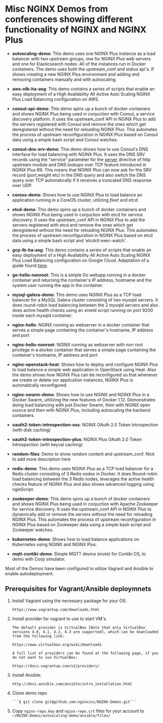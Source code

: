 # Misc NGINX Demos from conferences showing different functionality of NGINX and NGINX Plus

*   **autoscaling-demo**: This demo uses one NGINX Plus instance as a load balancer with two upstream groups, one for NGINX Plus web servers and one for Elasticsearch nodes.  All of the instances run in Docker containers. The demo uses both the upstream_conf and status api's.  If shows creating a new NGINX Plus environment and adding and removing containers manually and with autoscaling.

*   **aws-nlb-ha-asg**: This demo contains a series of scripts that enable an easy deployment of a High Availability All Active Auto Scaling NGINX Plus Load Balancing configuration on AWS.

*   **consul-api-demo**: This demo spins up a bunch of docker containers and shows NGINX Plus being used in conjuction with Consul, a service discovery platform. It uses the upstream_conf API in NGINX Plus to add the servers registered with Consul and remove the ones which get deregistered without the need for reloading NGINX Plus. This automates the process of upstream reconfiguration in NGINX Plus based on Consul data using a simple bash script and Consul watches.

*   **consul-dns-srv-demo**: This demo shows how to use Consul's DNS interface for load balancing with NGINX Plus. It uses the DNS SRV records using the "service" parameter for the [server](http://nginx.org/en/docs/http/ngx_http_upstream_module.html#server) directive of http upstream module and DNS lookups over TCP feature introduced in NGINX Plus R9. This means that NGINX Plus can now ask for the SRV record (port,weight etc) in the DNS query and also switch the DNS query over TCP automatically if it receives a truncated DNS response over UDP.

*   **coreos-demo**: Shows how to use NGINX Plus to load balance an application running in a CoreOS cluster,
utilizing *fleet* and *etcd*.

*   **etcd-demo**: This demo spins up a bunch of docker containers and shows NGINX Plus being used in conjuction with etcd for service discovery. It uses the upstream_conf API in NGINX Plus to add the servers registered with etcd and remove the ones which get deregistered without the need for reloading NGINX Plus. This automates the process of upstream reconfiguration in NGINX Plus based on etcd data using a simple bash script and 'etcdctl exec-watch'.

*   **gcp-lb-ha-asg**: This demo contains a series of scripts that enable an easy deployment of a High Availability All Active Auto Scaling NGINX Plus Load Balancing configuration on Google Cloud. Adaptation of a guide found [here](https://www.nginx.com/resources/deployment-guides/all-active-nginx-plus-load-balancing-gce/).

*   **go-hello-nonroot**: This is a simple Go webapp running in a docker container and returning the container's IP address, hostname and the system user running the app in the container.

*   **mysql-galera-demo**: This demo uses NGINX Plus as a TCP load balancer for a MySQL Galera cluster consisting of two mysqld servers. It does round-robin load balancing between the 2 mysqld servers and also does active health checks using an xinetd script running on port 9200 inside each mysqld container.

*   **nginx-hello**: NGINX running as webserver in a docker container that serves a simple page containing the container's hostname, IP address and port

*   **nginx-hello-nonroot**: NGINX running as webserver with non root privilege in a docker container that serves a simple page containing the container's hostname, IP address and port

*   **nginx-openstack-heat**: Shows how to deploy and configure NGINX Plus to load balance a simple
web application in OpenStack using Heat. Also the demo shows how NGINX Plus can be reconfigured so that
whenever we create or delete our application instances, NGINX Plus is automatically reconfigured.

*   **nginx-swarm-demo**:  Shows how to use NGINX and NGINX Plus in a Docker Swarm, ultilizing the new features of Docker 1.12.  Demonstrates doing load balancing with just Docker Swarm, then with NGINX open source and then with NGINX Plus, including autoscaling the backend containers.

*   **oauth2-token-introspection-oss**: NGINX OAuth 2.0 Token Introspection (with disk caching)

*   **oauth2-token-introspection-plus**: NGINX Plus OAuth 2.0 Token Introspection (with keyval caching)

*   **random-files**: Demo to show random content and upstream_conf. Nick to add more description here

*   **redis-demo**: This demo uses NGINX Plus as a TCP load balancer for a Redis cluster consisting of 3 Redis nodes in Docker. It does Round-robin load balancing between the 3 Redis nodes, leverages the active health checks feature of NGINX Plus and also shows advanced logging using nginScript.

*   **zookeeper-demo**: This demo spins up a bunch of docker containers and shows NGINX Plus being used in conjuction with Apache Zookeeper for service discovery. It uses the upstream_conf API in NGINX Plus to dynamically add or remove the servers without the need for reloading NGINX Plus. This automates the process of upstream reconfiguration in NGINX Plus based on Zookeeper data using a simple bash script and Zookeeper watches.

* **kubernetes-demo**: Shows how to load balance applications on Kubernetes using NGINX and NGINX Plus.

*   **mqtt-contiki-demo**: Simple MQTT device (mote) for Contiki OS, to demo with Cooji simulator.

Most of the Demos have been configured to utilize Vagrant and Ansible to enable autodeployment.

## Prerequisites for Vagrant/Ansible deploymnets

1. Install Vagrant using the necessary package for your OS:

       https://www.vagrantup.com/downloads.html

1. Install provider for vagrant to use to start VM's.

       The default provider is VirtualBox [Note that only VirtualBox versions 4.0, 4.1, 4.2, 4.3 are supported], which can be downloaded from the following link:

       https://www.virtualbox.org/wiki/Downloads

       A full list of providers can be found at the following page, if you do not want to use VirtualBox:

       https://docs.vagrantup.com/v2/providers/

1. Install Ansible:

       http://docs.ansible.com/ansible/intro_installation.html

1. Clone demo repo

       ```$ git clone git@github.com:nginxinc/NGINX-Demos.git```

1. Copy ```nginx-repo.key``` and ```nginx-repo.crt``` files for your account to ```~/NGINX-Demos/autoscaling-demo/ansible/files/```
